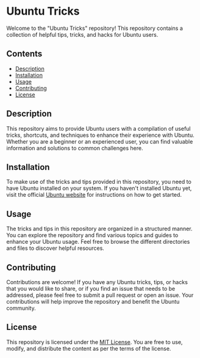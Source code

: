 # Ubuntu Tricks

Welcome to the "Ubuntu Tricks" repository! This repository contains a collection of helpful tips, tricks, and hacks for Ubuntu users.

## Contents

- [Description](#description)
- [Installation](#installation)
- [Usage](#usage)
- [Contributing](#contributing)
- [License](#license)

## Description

This repository aims to provide Ubuntu users with a compilation of useful tricks, shortcuts, and techniques to enhance their experience with Ubuntu. Whether you are a beginner or an experienced user, you can find valuable information and solutions to common challenges here.

## Installation

To make use of the tricks and tips provided in this repository, you need to have Ubuntu installed on your system. If you haven't installed Ubuntu yet, visit the official [Ubuntu website](https://ubuntu.com/) for instructions on how to get started.

## Usage

The tricks and tips in this repository are organized in a structured manner. You can explore the repository and find various topics and guides to enhance your Ubuntu usage. Feel free to browse the different directories and files to discover helpful resources.

## Contributing

Contributions are welcome! If you have any Ubuntu tricks, tips, or hacks that you would like to share, or if you find an issue that needs to be addressed, please feel free to submit a pull request or open an issue. Your contributions will help improve the repository and benefit the Ubuntu community.

## License

This repository is licensed under the [MIT License](LICENSE). You are free to use, modify, and distribute the content as per the terms of the license.

